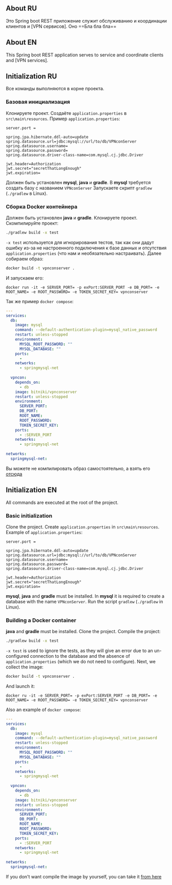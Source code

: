 ## About RU
Это Spring boot REST приложение служит обслуживанию и координации клиентов и [VPN сервисов]. Оно ==Бла бла бла==
## About EN
This Spring boot REST application serves to service and coordinate clients and [VPN services].

## Initialization RU
Все команды выполняются в корне проекта.
### Базовая инициализация
Клонируете проект.
Создаёте `application.properties` в `src\main\resources`.
Пример `application.properties`:
```properties
server.port =  
  
spring.jpa.hibernate.ddl-auto=update  
spring.datasource.url=jdbc:mysql://url/to/db/VPNconServer
spring.datasource.username=
spring.datasource.password=  
spring.datasource.driver-class-name=com.mysql.cj.jdbc.Driver  
  
jwt.header=Authorization  
jwt.secret="secretThatLongEnough"  
jwt.expiration=
```
Должен быть установлен __mysql__, __java__ и __gradle__.
В __mysql__ требуется создать базу с названием `VPNconServer`
Запускаете скрипт `gradlew` (`./gradlew` в Linux).

### Сборка Docker контейнера
Должен быть установлен __java__ и __gradle__.
Клонируете проект.
Скомпилируйте проект:
```bash
./gradlew build -x test
```
`-x test` используется для игнорирования тестов, так как они дадут ошибку из-за не настроенного подключения к базе данных и отсутствия `application.properties` (что нам и необязательно настраивать).
Далее собираем образ:
```bash
docker build -t vpnconserver .
```
И запускаем его:
```
docker run -it -e SERVER_PORT= -p exPort:SERVER_PORT -e DB_PORT= -e ROOT_NAME= -e ROOT_PASSWORD= -e TOKEN_SECRET_KEY= vpnconserver
```
Так же пример `docker compose`:
```yml
---
services:
  db:
    image: mysql
    command: --default-authentication-plugin=mysql_native_password
    restart: unless-stopped
    environment:
      MYSQL_ROOT_PASSWORD: ""
      MYSQL_DATABASE: ""
    ports:
      - 
    networks:
      - springmysql-net
      
  vpncon:
    depends_on:
      - db
    image: bitniki/vpnconserver
    restart: unless-stopped
    environment:
      SERVER_PORT: 
      DB_PORT: 
      ROOT_NAME: 
      ROOT_PASSWORD: 
      TOKEN_SECRET_KEY:
    ports:
      - :SERVER_PORT
    networks:
      - springmysql-net
      
networks:
  springmysql-net:
```

Вы можете не компилировать образ самостоятельно, а взять его [отсюда](https://hub.docker.com/r/bitniki/vpnconserver)
## Initialization EN
All commands are executed at the root of the project.
### Basic initialization
Clone the project.
Create `application.properties` in `src\main\resources`.
Example of `application.properties`:
```properties
server.port =  
  
spring.jpa.hibernate.ddl-auto=update  
spring.datasource.url=jdbc:mysql://url/to/db/VPNconServer
spring.datasource.username=
spring.datasource.password=  
spring.datasource.driver-class-name=com.mysql.cj.jdbc.Driver  
  
jwt.header=Authorization  
jwt.secret="secretThatLongEnough"  
jwt.expiration=
```
__mysql__, __java__ and __gradle__ must be installed.
In __mysql__ it is required to create a database with the name `VPNconServer`.
Run the script `gradlew` (`./gradlew` in Linux).

### Building a Docker container
__java__ and __gradle__ must be installed.
Clone the project.
Compile the project:
```bash
./gradlew build -x test
```
`-x test` is used to ignore the tests, as they will give an error due to an un-configured connection to the database and the absence of `application.properties` (which we do not need to configure).
Next, we collect the image:
```bash
docker build -t vpnconserver .
```
And launch it:
```
docker ru -it -e SERVER_PORT= -p exPort:SERVER_PORT -e DB_PORT= -e ROOT_NAME= -e ROOT_PASSWORD= -e TOKEN_SECRET_KEY= vpnconserver
```
Also an example of `docker compose`:
```yml
---
services:
  db:
    image: mysql
    command: --default-authentication-plugin=mysql_native_password
    restart: unless-stopped
    environment:
      MYSQL_ROOT_PASSWORD: ""
      MYSQL_DATABASE: ""
    ports:
      - 
    networks:
      - springmysql-net
      
  vpncon:
    depends_on:
      - db
    image: bitniki/vpnconserver
    restart: unless-stopped
    environment:
      SERVER_PORT: 
      DB_PORT: 
      ROOT_NAME: 
      ROOT_PASSWORD: 
      TOKEN_SECRET_KEY:
    ports:
      - :SERVER_PORT
    networks:
      - springmysql-net
      
networks:
  springmysql-net:
```

If you don't want compile the image by yourself, you can take it [from here](https://hub.docker.com/r/bitniki/vpnconserver )

